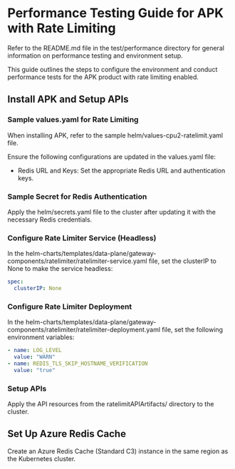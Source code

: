 # Performance Testing Guide for APK with Rate Limiting

Refer to the README.md file in the test/performance directory for general information on performance testing and environment setup.

This guide outlines the steps to configure the environment and conduct performance tests for the APK product with rate limiting enabled.

## Install APK and Setup APIs

### Sample values.yaml for Rate Limiting
When installing APK, refer to the sample helm/values-cpu2-ratelimit.yaml file.

Ensure the following configurations are updated in the values.yaml file:
- Redis URL and Keys: Set the appropriate Redis URL and authentication keys.

### Sample Secret for Redis Authentication

Apply the helm/secrets.yaml file to the cluster after updating it with the necessary Redis credentials.

### Configure Rate Limiter Service (Headless)

In the helm-charts/templates/data-plane/gateway-components/ratelimiter/ratelimiter-service.yaml file, set the clusterIP to None to make the service headless:

```yaml
spec:
  clusterIP: None
```

### Configure Rate Limiter Deployment

In the helm-charts/templates/data-plane/gateway-components/ratelimiter/ratelimiter-deployment.yaml file, set the following environment variables:

```yaml
- name: LOG_LEVEL
  value: "WARN"
- name: REDIS_TLS_SKIP_HOSTNAME_VERIFICATION
  value: "true"
```

### Setup APIs

Apply the API resources from the ratelimitAPIArtifacts/ directory to the cluster.

## Set Up Azure Redis Cache

Create an Azure Redis Cache (Standard C3) instance in the same region as the Kubernetes cluster.